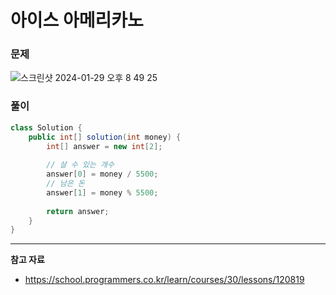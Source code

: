 # 아이스 아메리카노

### 문제

![스크린샷 2024-01-29 오후 8 49 25](https://github.com/Heo-y-y/development-blog/assets/112863029/c244508d-276f-413f-a897-269ddd0b1f5a)

### 풀이

```java
class Solution {
    public int[] solution(int money) {
        int[] answer = new int[2];
        
        // 살 수 있는 개수
        answer[0] = money / 5500;
        // 남은 돈
        answer[1] = money % 5500;
    
        return answer;
    }
}
```

---

**참고 자료**

- <https://school.programmers.co.kr/learn/courses/30/lessons/120819>

